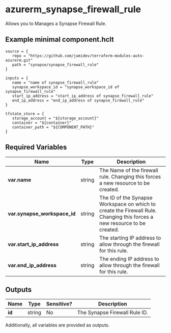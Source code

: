 # azurerm_synapse_firewall_rule

Allows you to Manages a Synapse Firewall Rule.

## Example minimal component.hclt

```hcl
source = {
   repo = "https://github.com/jumidev/terraform-modules-auto-azurerm.git" 
   path = "synapse/synapse_firewall_rule" 
}

inputs = {
   name = "name of synapse_firewall_rule" 
   synapse_workspace_id = "synapse_workspace_id of synapse_firewall_rule" 
   start_ip_address = "start_ip_address of synapse_firewall_rule" 
   end_ip_address = "end_ip_address of synapse_firewall_rule" 
}

tfstate_store = {
   storage_account = "${storage_account}" 
   container = "${container}" 
   container_path = "${COMPONENT_PATH}" 
}

```

## Required Variables

| Name | Type |  Description |
| ---- | --------- |  ----------- |
| **var.name** | string |  The Name of the firewall rule. Changing this forces a new resource to be created. | 
| **var.synapse_workspace_id** | string |  The ID of the Synapse Workspace on which to create the Firewall Rule. Changing this forces a new resource to be created. | 
| **var.start_ip_address** | string |  The starting IP address to allow through the firewall for this rule. | 
| **var.end_ip_address** | string |  The ending IP address to allow through the firewall for this rule. | 



## Outputs

| Name | Type | Sensitive? | Description |
| ---- | ---- | --------- | --------- |
| **id** | string | No  | The Synapse Firewall Rule ID. | 

Additionally, all variables are provided as outputs.
